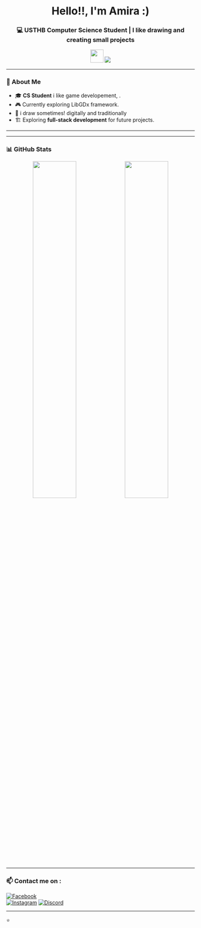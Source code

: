 <h1 align="center">Hello!!, I'm Amira :) </h1>
<h3 align="center">💻 USTHB Computer Science Student | I like drawing and creating small projects </h3>

<p align="center">
  <img src="https://media.giphy.com/media/hvRJCLFzcasrR4ia7z/giphy.gif" width="35px">
  <img src="https://img.shields.io/github/followers/amirm06?label=Followers&style=social" />
</p>

---

### 🌟 About Me  
- 🎓 **CS Student** i like game developement, .  
- 🎮 Currently exploring LibGDx framework.    
- 🎨 i draw sometimes! digitally and traditionally 
- 🏗 Exploring **full-stack development** for future projects.  

---

 



---

### 📊 GitHub Stats
<p align="center">
  <img src="https://github-readme-stats.vercel.app/api?username=amirm06&show_icons=true&theme=radical" width="48%">
  <img src="https://github-readme-streak-stats.herokuapp.com/?user=amirm06&theme=radical" width="48%">
</p>

---


### 📫 Contact me on : 
[![Facebook](https://img.shields.io/badge/Facebook-1877F2?style=social&logo=facebook)](https://www.facebook.com/amira.rami.50309)  
[![Instagram](https://img.shields.io/badge/Instagram-E4405F?style=social&logo=instagram)](https://www.instagram.com/amirarami.6/)
[![Discord](https://img.shields.io/badge/Discord-%237289DA.svg?style=for-the-badge&logo=discord&logoColor=white)](https://discord.com/users/842802383036743700)

---

⭐ 

